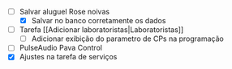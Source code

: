 - [ ] Salvar aluguel Rose noivas
	- [x] Salvar no banco corretamente os dados
- [ ] Tarefa [[Adicionar laboratoristas|Laboratoristas]]
	- [ ] Adicionar exibição do parametro de CPs na programação
- [ ] PulseAudio Pava Control
- [x] Ajustes na tarefa de serviços